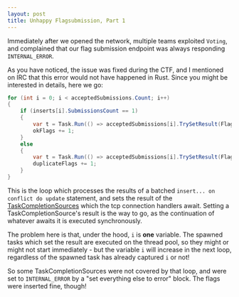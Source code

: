 ```yaml
---
layout: post
title: Unhappy Flagsubmission, Part 1
---
```


Immediately after we opened the network, multiple teams exploited `Voting`, and complained that our flag submission endpoint was always responding `INTERNAL_ERROR`.

As you have noticed, the issue was fixed during the CTF, and I mentioned on IRC that this error would not have happened in Rust.
Since you might be interested in details, here we go:

```c#
for (int i = 0; i < acceptedSubmissions.Count; i++)
{
    if (inserts[i].SubmissionsCount == 1)
    {
        var t = Task.Run(() => acceptedSubmissions[i].TrySetResult(FlagSubmissionResult.Ok));
        okFlags += 1;
    }
    else
    {
        var t = Task.Run(() => acceptedSubmissions[i].TrySetResult(FlagSubmissionResult.Duplicate));
        duplicateFlags += 1;
    }
}
```

This is the loop which processes the results of a batched `insert... on conflict do update` statement, and sets the result of the [TaskCompletionSources](https://docs.microsoft.com/en-us/dotnet/api/system.threading.tasks.taskcompletionsource-1?view=netcore-2.2) which the tcp connection handlers await.
Setting a TaskCompletionSource's result is the way to go, as the continuation  of whatever awaits it is executed synchronously.


The problem here is that, under the hood, `i` is **one** variable.
The spawned tasks which set the result are executed on the thread pool, so they might or might not start immediately - but the variable `i` will increase in the next loop, regardless of the spawned task has already captured `i` or not!


So some TaskCompletionSources were not covered by that loop, and were set to `INTERNAL_ERROR` by a "set everything else to error" block. The flags were inserted fine, though!

